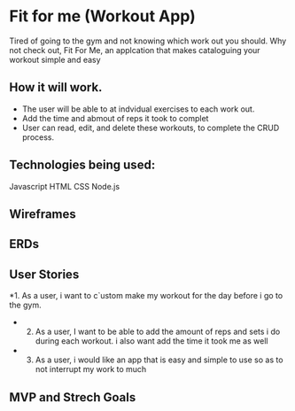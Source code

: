 # Fit for me (Workout App) 

Tired of going to the gym and not knowing which work out you should. Why not check out, Fit For Me, an applcation that makes cataloguing  your workout simple and easy

## How it will work.

* The user will be able to at indvidual exercises to each work out.
* Add the time and abmout of reps it took to complet
* User can read, edit, and delete these workouts, to complete the CRUD process.

## Technologies being used:
Javascript
HTML
CSS 
Node.js

## Wireframes

## ERDs

## User Stories
*1. As a user, i want to c`ustom make my workout for the day before i go to the gym.
* 2. As a user, I want to be able to add the amount of reps and sets i do during each workout. i also want add the time it took me as well
* 3. As a user, i would like an app that is easy and simple to use so as to not interrupt my work to much

##  MVP and Strech Goals
